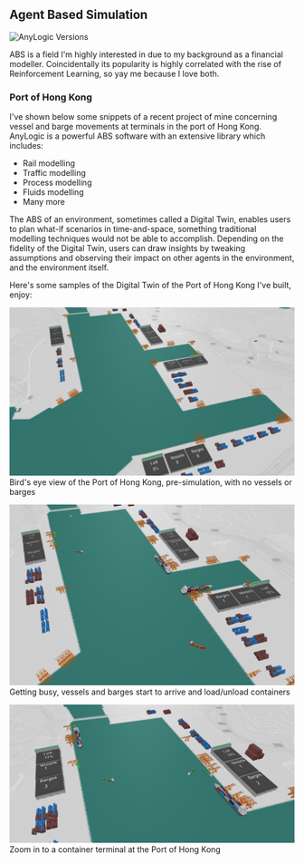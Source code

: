 ## Agent Based Simulation 

![AnyLogic Versions](https://img.shields.io/badge/AnyLogicProfessional-8.5.2+-blue.svg)

ABS is a field I'm highly interested in due to my background as a financial modeller. Coincidentally its popularity is highly correlated with the rise of Reinforcement Learning, so yay me because I love both. 

### Port of Hong Kong 

I've shown below some snippets of a recent project of mine concerning vessel and barge movements at terminals in the port of Hong Kong. 
AnyLogic is a powerful ABS software with an extensive library which includes: 
- Rail modelling 
- Traffic modelling 
- Process modelling 
- Fluids modelling 
- Many more

The ABS of an environment, sometimes called a Digital Twin, enables users to plan what-if scenarios in time-and-space, something traditional modelling techniques would not be able to accomplish. Depending on the fidelity of the Digital Twin, users can draw insights by tweaking assumptions and observing their impact on other agents in the environment, and the environment itself. 

Here's some samples of the Digital Twin of the Port of Hong Kong I've built, enjoy: 

![HK3](https://github.com/NickCKH/Projects/blob/master/AnyLogic%20Agent%20Based%20Simulation/Sample%20pictures/HK%20overview.PNG)
Bird's eye view of the Port of Hong Kong, pre-simulation, with no vessels or barges

![HK1](https://github.com/NickCKH/Projects/blob/master/AnyLogic%20Agent%20Based%20Simulation/Sample%20pictures/HK%201.PNG)
Getting busy, vessels and barges start to arrive and load/unload containers

![HK2](https://github.com/NickCKH/Projects/blob/master/AnyLogic%20Agent%20Based%20Simulation/Sample%20pictures/HK%202.PNG)
Zoom in to a container terminal at the Port of Hong Kong

